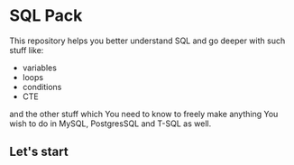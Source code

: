 # SQL Pack
This repository helps you better understand SQL and go deeper with such stuff like:
* variables 
* loops 
* conditions
* CTE

and the other stuff which You need to know to freely make anything You wish to do in MySQL, PostgresSQL and T-SQL as well.

## Let's start

